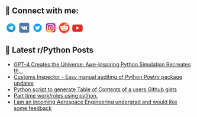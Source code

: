 ## 🔎 Connect with me:
[<img src="https://github.com/bullbesh/bullbesh/blob/main/images/Telegram.png" width="32" height="32" />](https://t.me/bullbesh)
[<img src="https://github.com/bullbesh/bullbesh/blob/main/images/VK.png" width="32" height="32" />](https://vk.com/bullbesh)
[<img src="https://github.com/bullbesh/bullbesh/blob/main/images/Twitter.png" width="32" height="32" />](https://twitter.com/bullbesh1)
[<img src="https://github.com/bullbesh/bullbesh/blob/main/images/Instagram.png" width="32" height="32" />](https://www.instagram.com/bullbesh)
[<img src="https://github.com/bullbesh/bullbesh/blob/main/images/Reddit.png" width="32" height="32" />](https://www.reddit.com/user/bullbesh)
[<img src="https://github.com/bullbesh/bullbesh/blob/main/images/YouTube.png" width="32" height="32" />](https://www.youtube.com/channel/UCtfjRs6uzgq5mfm8S06WTcg)

## 📕 Latest r/Python Posts
<!-- BLOG-POST-LIST:START -->
- [GPT-4 Creates the Universe: Awe-inspiring Python Simulation Recreates th...](https://www.reddit.com/r/Python/comments/1203vyu/gpt4_creates_the_universe_aweinspiring_python/)
- [Customs Inspector - Easy manual auditing of Python Poetry package updates](https://www.reddit.com/r/Python/comments/1201eri/customs_inspector_easy_manual_auditing_of_python/)
- [Python script to generate Table of Contents of a users Github gists](https://www.reddit.com/r/Python/comments/1200ngq/python_script_to_generate_table_of_contents_of_a/)
- [Part time work/roles using python.](https://www.reddit.com/r/Python/comments/11zzn4i/part_time_workroles_using_python/)
- [I am an incoming Aerospace Engineering undergrad and would like some feedback](https://www.reddit.com/r/Python/comments/11zvsv5/i_am_an_incoming_aerospace_engineering_undergrad/)
<!-- BLOG-POST-LIST:END -->
